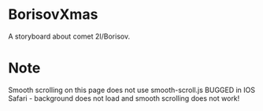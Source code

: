 # BorisovXmas
 A storyboard about comet 2I/Borisov.

# Note
Smooth scrolling on this page does not use smooth-scroll.js
BUGGED in IOS Safari - background does not load and smooth scrolling does not work!